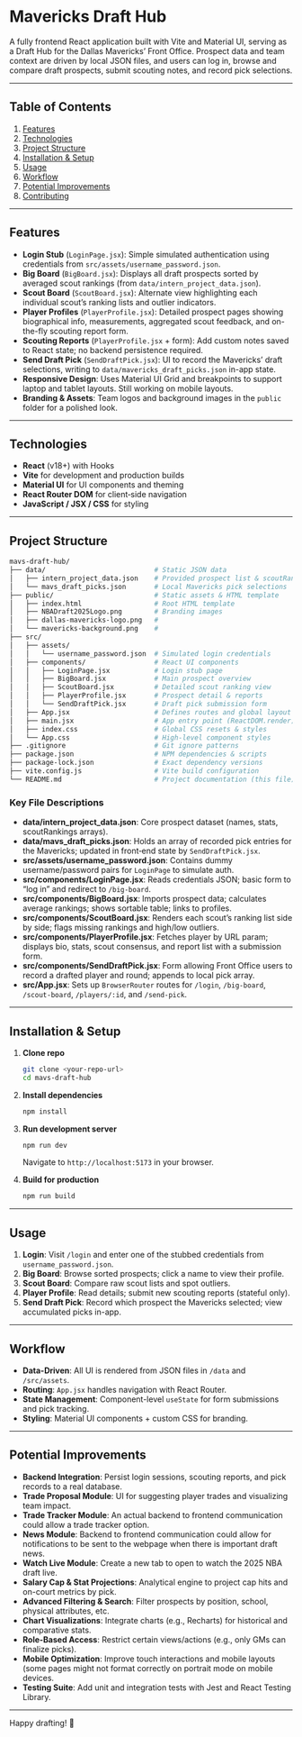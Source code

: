 # Mavericks Draft Hub

A fully frontend React application built with Vite and Material UI, serving as a Draft Hub for the Dallas Mavericks’ Front Office. Prospect data and team context are driven by local JSON files, and users can log in, browse and compare draft prospects, submit scouting notes, and record pick selections.

---

## Table of Contents

1. [Features](#features)
2. [Technologies](#technologies)
3. [Project Structure](#project-structure)
4. [Installation & Setup](#installation--setup)
5. [Usage](#usage)
6. [Workflow](#workflow)
7. [Potential Improvements](#potential-improvements)
8. [Contributing](#contributing)

---

## Features

* **Login Stub** (`LoginPage.jsx`): Simple simulated authentication using credentials from `src/assets/username_password.json`.
* **Big Board** (`BigBoard.jsx`): Displays all draft prospects sorted by averaged scout rankings (from `data/intern_project_data.json`).
* **Scout Board** (`ScoutBoard.jsx`): Alternate view highlighting each individual scout’s ranking lists and outlier indicators.
* **Player Profiles** (`PlayerProfile.jsx`): Detailed prospect pages showing biographical info, measurements, aggregated scout feedback, and on-the-fly scouting report form.
* **Scouting Reports** (`PlayerProfile.jsx` + form): Add custom notes saved to React state; no backend persistence required.
* **Send Draft Pick** (`SendDraftPick.jsx`): UI to record the Mavericks’ draft selections, writing to `data/mavericks_draft_picks.json` in-app state.
* **Responsive Design**: Uses Material UI Grid and breakpoints to support laptop and tablet layouts. Still working on mobile layouts.
* **Branding & Assets**: Team logos and background images in the `public` folder for a polished look.

---

## Technologies

* **React** (v18+) with Hooks
* **Vite** for development and production builds
* **Material UI** for UI components and theming
* **React Router DOM** for client‑side navigation
* **JavaScript / JSX / CSS** for styling

---

## Project Structure

```bash
mavs-draft-hub/
├── data/                           # Static JSON data
│   ├── intern_project_data.json    # Provided prospect list & scoutRankings
│   └── mavs_draft_picks.json       # Local Mavericks pick selections
├── public/                         # Static assets & HTML template
│   ├── index.html                  # Root HTML template
│   ├── NBADraft2025Logo.png        # Branding images
│   ├── dallas-mavericks-logo.png   #
│   └── mavericks-background.png    #
├── src/
│   ├── assets/
│   │   └── username_password.json  # Simulated login credentials
│   ├── components/                 # React UI components
│   │   ├── LoginPage.jsx           # Login stub page
│   │   ├── BigBoard.jsx            # Main prospect overview
│   │   ├── ScoutBoard.jsx          # Detailed scout ranking view
│   │   ├── PlayerProfile.jsx       # Prospect detail & reports
│   │   └── SendDraftPick.jsx       # Draft pick submission form
│   ├── App.jsx                     # Defines routes and global layout
│   ├── main.jsx                    # App entry point (ReactDOM.render)
│   ├── index.css                   # Global CSS resets & styles
│   └── App.css                     # High-level component styles
├── .gitignore                      # Git ignore patterns
├── package.json                    # NPM dependencies & scripts
├── package-lock.json               # Exact dependency versions
├── vite.config.js                  # Vite build configuration
└── README.md                       # Project documentation (this file)
```

### Key File Descriptions

* **data/intern\_project\_data.json**: Core prospect dataset (names, stats, scoutRankings arrays).
* **data/mavs\_draft\_picks.json**: Holds an array of recorded pick entries for the Mavericks; updated in front‑end state by `SendDraftPick.jsx`.
* **src/assets/username\_password.json**: Contains dummy username/password pairs for `LoginPage` to simulate auth.
* **src/components/LoginPage.jsx**: Reads credentials JSON; basic form to “log in” and redirect to `/big-board`.
* **src/components/BigBoard.jsx**: Imports prospect data; calculates average rankings; shows sortable table; links to profiles.
* **src/components/ScoutBoard.jsx**: Renders each scout’s ranking list side by side; flags missing rankings and high/low outliers.
* **src/components/PlayerProfile.jsx**: Fetches player by URL param; displays bio, stats, scout consensus, and report list with a submission form.
* **src/components/SendDraftPick.jsx**: Form allowing Front Office users to record a drafted player and round; appends to local pick array.
* **src/App.jsx**: Sets up `BrowserRouter` routes for `/login`, `/big-board`, `/scout-board`, `/players/:id`, and `/send-pick`.

---

## Installation & Setup

1. **Clone repo**

   ```bash
   git clone <your-repo-url>
   cd mavs-draft-hub
   ```
2. **Install dependencies**

   ```bash
   npm install
   ```
3. **Run development server**

   ```bash
   npm run dev
   ```

   Navigate to `http://localhost:5173` in your browser.
4. **Build for production**

   ```bash
   npm run build
   ```

---

## Usage

1. **Login**: Visit `/login` and enter one of the stubbed credentials from `username_password.json`.
2. **Big Board**: Browse sorted prospects; click a name to view their profile.
3. **Scout Board**: Compare raw scout lists and spot outliers.
4. **Player Profile**: Read details; submit new scouting reports (stateful only).
5. **Send Draft Pick**: Record which prospect the Mavericks selected; view accumulated picks in-app.

---

## Workflow

* **Data-Driven**: All UI is rendered from JSON files in `/data` and `/src/assets`.
* **Routing**: `App.jsx` handles navigation with React Router.
* **State Management**: Component-level `useState` for form submissions and pick tracking.
* **Styling**: Material UI components + custom CSS for branding.

---

## Potential Improvements

* **Backend Integration**: Persist login sessions, scouting reports, and pick records to a real database.
* **Trade Proposal Module**: UI for suggesting player trades and visualizing team impact.
* **Trade Tracker Module**: An actual backend to frontend communication could allow a trade tracker option.
* **News Module**: Backend to frontend communication could allow for notifications to be sent to the webpage when there is important draft news.
* **Watch Live Module**: Create a new tab to open to watch the 2025 NBA draft live.
* **Salary Cap & Stat Projections**: Analytical engine to project cap hits and on-court metrics by pick.
* **Advanced Filtering & Search**: Filter prospects by position, school, physical attributes, etc.
* **Chart Visualizations**: Integrate charts (e.g., Recharts) for historical and comparative stats.
* **Role-Based Access**: Restrict certain views/actions (e.g., only GMs can finalize picks).
* **Mobile Optimization**: Improve touch interactions and mobile layouts (some pages might not format correctly on portrait mode on mobile devices.
* **Testing Suite**: Add unit and integration tests with Jest and React Testing Library.
---

Happy drafting! 🎉
